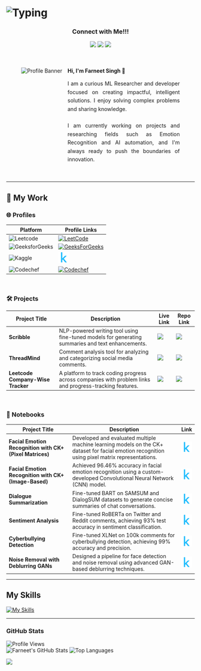# ![Typing](https://readme-typing-svg.demolab.com?font=Fira+Code&weight=500&size=26&pause=1000&color=FFCC00&center=true&vCenter=true&width=550&lines=The+Force+will+be+with+you%2C+always.)

<div align="center">

### Connect with Me!!!

[![](https://skillicons.dev/icons?i=linkedin)](https://www.linkedin.com/in/farneet-singh-6b155b208/)
[![](https://skillicons.dev/icons?i=github)](https://github.com/farneet24)
[![](https://skillicons.dev/icons?i=webflow)](https://farneet-singh.webflow.io/)

</div>

<br>

<div style="display: flex; flex-wrap: wrap; padding: 20px;">
  <img width="100%" height="auto" src="star-wars-gif-1.gif" alt="Profile Banner" style="margin-left: 20px; margin-bottom: 10px; flex: 1;">
  <div style="flex: 1; min-width: 300px; padding-right: 20px;">
    <h4 style="margin-top: 0; margin-bottom: 15px;">Hi, I'm Farneet Singh 👋</h4>
    <p style="text-align: justify; line-height: 1.6;">
      I am a curious ML Researcher and developer focused on creating impactful, intelligent solutions. I enjoy solving complex problems and sharing knowledge.
      <br><br>
      I am currently working on projects and researching fields such as Emotion Recognition and AI automation, and I'm always ready to push the boundaries of innovation.
    </p>
  </div>
</div>

---

## 🚀 My Work

### 🌐 Profiles

| Platform | Profile Links |
|----------|---------------|
| ![Leetcode](https://img.shields.io/badge/Leetcode-%231D4350.svg?style=for-the-badge&logo=leetcode&logoColor=yellow)  | [<img src="https://upload.wikimedia.org/wikipedia/commons/8/8e/LeetCode_Logo_1.png" alt="LeetCode" width="30"/>](https://leetcode.com/u/farneetsinghabhi/) |
| ![GeeksforGeeks](https://img.shields.io/badge/GeeksforGeeks-%2300C853.svg?style=for-the-badge&logo=geeksforgeeks&logoColor=white) | [<img src="https://cdn-1.webcatalog.io/catalog/geeksforgeeks/geeksforgeeks-icon-filled-256.png?v=1714774463254" alt="GeeksForGeeks" width="30"/>](https://www.geeksforgeeks.org/user/farneetsinghabhi/) |
| ![Kaggle](https://img.shields.io/badge/Kaggle-%2306B6D4.svg?style=for-the-badge&logo=kaggle&logoColor=black)        | [<img src="kaggle-logo-new.png" alt="Kaggle" width="30"/>](https://www.kaggle.com/farneetsingh24) |
| ![Codechef](https://img.shields.io/badge/CodeChef-%230DB7ED.svg?style=for-the-badge&logo=codechef&logoColor=black) | [<img src="https://img.icons8.com/bubbles/512/codechef.png" alt="Codechef" width="30"/>](https://www.codechef.com/users/farneetsingh) |

<br>

### 🛠️ Projects

| Project Title | Description | Live Link | Repo Link |
|---------------|-------------|-----------|-----------|
| **Scribble** | NLP-powered writing tool using fine-tuned models for generating summaries and text enhancements. | [![](https://skillicons.dev/icons?i=react)](https://scribble-farneet.vercel.app/) | [![](https://skillicons.dev/icons?i=github)](https://github.com/farneet24/Scribble) |
| **ThreadMind** | Comment analysis tool for analyzing and categorizing social media comments. | [![](https://skillicons.dev/icons?i=react)](https://thread-mind.vercel.app/) | [![](https://skillicons.dev/icons?i=github)](https://github.com/farneet24/ThreadMind) |
| **Leetcode Company-Wise Tracker** | A platform to track coding progress across companies with problem links and progress-tracking features. | [![](https://skillicons.dev/icons?i=react)](https://company-wise-leetcode-farneet.netlify.app/) | [![](https://skillicons.dev/icons?i=github)](https://github.com/farneet24/Leetcode-Company-Wise-Questions-Website) |

<br>

### 📓 Notebooks

| **Project Title** | **Description** | **Link** |
|------------------|-----------------|----------|
| **Facial Emotion Recognition with CK+ (Pixel Matrices)** | Developed and evaluated multiple machine learning models on the CK+ dataset for facial emotion recognition using pixel matrix representations. | [<img src="kaggle-logo-new.png" alt="Kaggle" width="30"/>](https://www.kaggle.com/code/farneetsingh24/ck-pixel-facial-emotion-recognition) |
| **Facial Emotion Recognition with CK+ (Image-Based)** | Achieved 96.46% accuracy in facial emotion recognition using a custom-developed Convolutional Neural Network (CNN) model. | [<img src="kaggle-logo-new.png" alt="Kaggle" width="30"/>](https://www.kaggle.com/code/farneetsingh24/ck-facial-emotion-recognition-96-46-accuracy) |
| **Dialogue Summarization** | Fine-tuned BART on SAMSUM and DialogSUM datasets to generate concise summaries of chat conversations. | [<img src="kaggle-logo-new.png" alt="Kaggle" width="30"/>](https://www.kaggle.com/code/farneetsingh24/fine-tuned-bart-for-dialogue-summary) |
| **Sentiment Analysis** | Fine-tuned RoBERTa on Twitter and Reddit comments, achieving 93% test accuracy in sentiment classification. | [<img src="kaggle-logo-new.png" alt="Kaggle" width="30"/>](https://www.kaggle.com/code/farneetsingh24/sentiment-analysis-93-6-test-accuracy) |
| **Cyberbullying Detection** | Fine-tuned XLNet on 100k comments for cyberbullying detection, achieving 99% accuracy and precision. | [<img src="kaggle-logo-new.png" alt="Kaggle" width="30"/>](https://www.kaggle.com/code/farneetsingh24/cyberbullying-classification-fine-tuning-xlnet) |
| **Noise Removal with Deblurring GANs** | Designed a pipeline for face detection and noise removal using advanced GAN-based deblurring techniques. | [<img src="kaggle-logo-new.png" alt="Kaggle" width="30"/>](https://www.kaggle.com/code/farneetsingh24/noise-removal-gans-pipeline) |

---

## My Skills
[![My Skills](https://skillicons.dev/icons?i=python,c,cpp,js,pytorch,tensorflow,react,django,nextjs,postgres,r,sklearn,mysql,flask,gcp,aws,opencv,selenium,docker,git,bootstrap,arduino,raspberrypi)](https://skillicons.dev)

---

### GitHub Stats
![Profile Views](https://komarev.com/ghpvc/?username=farneet24&label=Profile%20views&color=0e75b6&style=for-the-badge)
<br>
![Farneet's GitHub Stats](https://github-readme-stats.vercel.app/api?username=farneet24&show_icons=true&theme=radical)
![Top Languages](https://github-readme-stats.vercel.app/api/top-langs/?username=farneet24&layout=compact&theme=radical&hide=jupyter%20notebook)

![](https://raw.githubusercontent.com/mayhemantt/mayhemantt/Update/svg/Bottom.svg)


